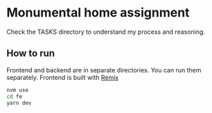# Monumental home assignment

Check the TASKS directory to understand my process and reasoning.

## How to run

Frontend and backend are in separate directories. You can run them separately.
Frontend is built with [Remix](https://remix.run/)

```bash
nvm use
cd fe
yarn dev
```
